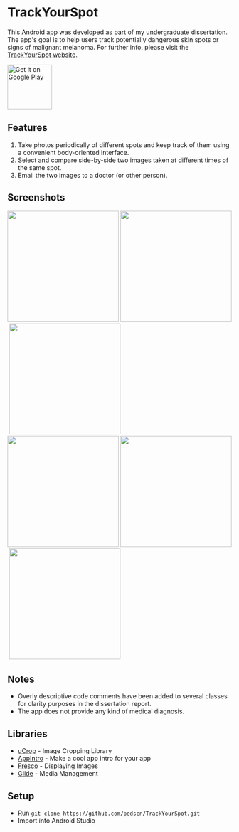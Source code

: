 # TrackYourSpot

This Android app was developed as part of my undergraduate dissertation. The app's goal is to help users track potentially dangerous skin spots or signs of malignant melanoma. For further info, please visit the [TrackYourSpot website](https://pedscn.github.io/trackyourspotweb/index.html).

<a href="https://play.google.com/store/apps/details?id=com.dev.pedroschulze.trackspotdraft&amp;hl=en_GB&amp;pcampaignid=MKT-Other-global-all-co-prtnr-py-PartBadge-Mar2515-1">
<img alt="Get it on Google Play" src="https://play.google.com/intl/en_us/badges/images/generic/en_badge_web_generic.png" height="100">
</a>

## Features
1) Take photos periodically of different spots and keep track of them using a convenient body-oriented interface.
2) Select and compare side-by-side two images taken at different times of the same spot.
3) Email the two images to a doctor (or other person).

## Screenshots
<img src="https://raw.githubusercontent.com/pedscn/TrackYourSpot/master/app/src/main/res/screenshots/body.png?token=Aetm4ceJQa64VuOFOmJk0Py5AeRMhnU9ks5ctbbIwA%3D%3D" width="250" />&nbsp;<img src="https://raw.githubusercontent.com/pedscn/TrackYourSpot/master/app/src/main/res/screenshots/camera.png?token=Aetm4dfCObAGvqeAxagiFgXkrm1xSZ7Bks5ctbb6wA%3D%3D" width="250" />&nbsp;<img src="https://raw.githubusercontent.com/pedscn/TrackYourSpot/master/app/src/main/res/screenshots/crop.png?token=Aetm4Uo8J8UNwsxG9eVRExwgPBMrV98-ks5ctbQ1wA%3D%3D" width="250" />
<img src="https://raw.githubusercontent.com/pedscn/TrackYourSpot/master/app/src/main/res/screenshots/spothistory.png?token=Aetm4Rzi0z4LNHzez23d9LBb3-7qA2Bcks5ctbRtwA%3D%3D" width="250" />&nbsp;<img src="https://raw.githubusercontent.com/pedscn/TrackYourSpot/master/app/src/main/res/screenshots/compare.png?token=Aetm4V7PpbrqaERAm32O1PLkeF-Mt_0_ks5ctbP-wA%3D%3D" width="250" />&nbsp;<img src="https://raw.githubusercontent.com/pedscn/TrackYourSpot/master/app/src/main/res/screenshots/info.png?token=Aetm4WFzC3e5bKQyAxfo4us9OJfy4hT_ks5ctbRMwA%3D%3D" width="250" />

## Notes
- Overly descriptive code comments have been added to several classes for clarity purposes in the dissertation report.
- The app does not provide any kind of medical diagnosis. 

## Libraries
- [uCrop](https://github.com/Yalantis/uCrop) - Image Cropping Library
- [AppIntro](https://github.com/AppIntro/AppIntro) - Make a cool app intro for your app
- [Fresco](https://github.com/facebook/fresco) - Displaying Images
- [Glide](https://github.com/bumptech/glide) - Media Management

## Setup
- Run `git clone https://github.com/pedscn/TrackYourSpot.git`
- Import into Android Studio

